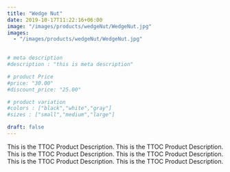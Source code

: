 ```yaml
---
title: "Wedge Nut"
date: 2019-10-17T11:22:16+06:00
image: "/images/products/wedgeNut/WedgeNut.jpg"
images: 
  - "/images/products/wedgeNut/WedgeNut.jpg"
  

# meta description
#description : "this is meta description"

# product Price
#price: "30.00"
#discount_price: "25.00"

# product variation
#colors : ["black","white","gray"]
#sizes : ["small","medium","large"]

draft: false
---
```


This is the TTOC Product Description. This is the TTOC Product Description. This is the TTOC Product Description. This is the TTOC Product Description. This is the TTOC Product Description. This is the TTOC Product Description. 